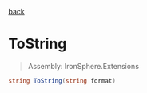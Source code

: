 ﻿

[back](/IronSphere.Extensions/types/WeekOfYearStandard)

# ToString

> Assembly: IronSphere.Extensions

```csharp
string ToString(string format)
```



 